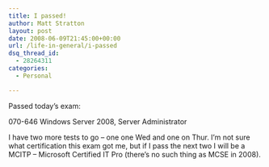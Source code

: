 ```yaml
---
title: I passed!
author: Matt Stratton
layout: post
date: 2008-06-09T21:45:00+00:00
url: /life-in-general/i-passed
dsq_thread_id:
  - 28264311
categories:
  - Personal

---
```

Passed today&#8217;s exam:
  
070-646 Windows Server 2008, Server Administrator

I have two more tests to go &#8211; one one Wed and one on Thur. I&#8217;m not sure what certification this exam got me, but if I pass the next two I will be a MCITP &#8211; Microsoft Certified IT Pro (there&#8217;s no such thing as MCSE in 2008).